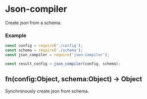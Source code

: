 # Json-compiler

Create json from a schema.

### Example

```js
const config = require('./config');
const schema = require('./schema');
const json_compiler = require('json-compiler');

const result_config = json_compiler(config, schema);

```

## fn(config:Object, schema:Object) → Object

Synchronously create json from schema.